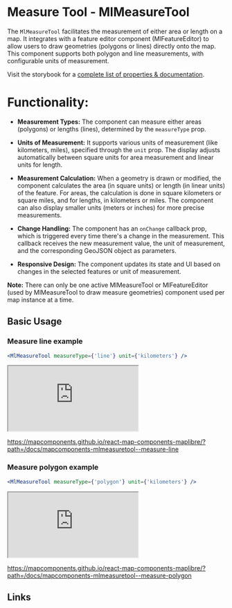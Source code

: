 # Measure Tool - MlMeasureTool

The `MlMeasureTool` facilitates the measurement of either area or length on a map. It integrates with a feature editor component (MlFeatureEditor) to allow users to draw geometries (polygons or lines) directly onto the map. This component supports both polygon and line measurements, with configurable units of measurement.

Visit the storybook for a [complete list of properties & documentation](https://mapcomponents.github.io/react-map-components-maplibre/?path=/docs/mapcomponents-mlmeasuretool--measure-line).

# Functionality:

- **Measurement Types:** The component can measure either areas (polygons) or lengths (lines), determined by the `measureType` prop.

- **Units of Measurement:** It supports various units of measurement (like kilometers, miles), specified through the `unit` prop. The display adjusts automatically between square units for area measurement and linear units for length.

- **Measurement Calculation:** When a geometry is drawn or modified, the component calculates the area (in square units) or length (in linear units) of the feature. For areas, the calculation is done in square kilometers or square miles, and for lengths, in kilometers or miles. The component can also display smaller units (meters or inches) for more precise measurements.

- **Change Handling:** The component has an `onChange` callback prop, which is triggered every time there's a change in the measurement. This callback receives the new measurement value, the unit of measurement, and the corresponding GeoJSON object as parameters.

- **Responsive Design:** The component updates its state and UI based on changes in the selected features or unit of measurement.

**Note:** There can only be one active MlMeasureTool or MlFeatureEditor (used by MlMeasureTool to draw measure geometries) component used per map instance at a time. 

## Basic Usage

### Measure line example

```jsx
<MlMeasureTool measureType={'line'} unit={'kilometers'} />
```

<iframe
  id="iframe--core-maplibremap--style-change-config"
  title="Style Change Config"
  src="https://mapcomponents.github.io/react-map-components-maplibre/iframe.html?viewMode=story&amp;id=mapcomponents-mlmeasuretool--measure-line"
  allowfullscreen=""
  loading="lazy"
  style={{ width: "100%", height: "500px", border: "0px none" }}
></iframe>

https://mapcomponents.github.io/react-map-components-maplibre/?path=/docs/mapcomponents-mlmeasuretool--measure-line

### Measure polygon example
 
```jsx
<MlMeasureTool measureType={'polygon'} unit={'kilometers'} />
```

<iframe
  id="iframe--core-maplibremap--style-change-config"
  title="Style Change Config"
  src="https://mapcomponents.github.io/react-map-components-maplibre/iframe.html?viewMode=story&amp;id=mapcomponents-mlmeasuretool--measure-line"
  allowfullscreen=""
  loading="lazy"
  style={{ width: "100%", height: "500px", border: "0px none" }}
></iframe>

https://mapcomponents.github.io/react-map-components-maplibre/?path=/docs/mapcomponents-mlmeasuretool--measure-polygon

## Links
